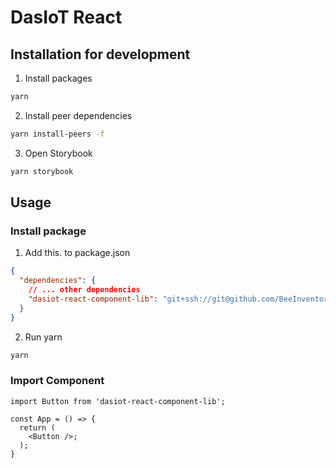 # DasIoT React

## Installation for development

1. Install packages

```sh
yarn
```

2. Install peer dependencies

```sh
yarn install-peers -f
```

3. Open Storybook

```sh
yarn storybook
```

## Usage

###  Install package

1. Add this. to package.json

```json
{
  "dependencies": {
    // ... other dependencies
    "dasiot-react-component-lib": "git+ssh://git@github.com/BeeInventor/dasiot-react-component-lib"
  }
}
```
2. Run yarn 
```sh
yarn
```

### Import Component

```tsx
import Button from 'dasiot-react-component-lib';

const App = () => {
  return (
    <Button />;
  );
}
```
